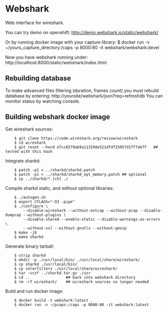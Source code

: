 Webshark
==============================

Web interface for wireshark.

You can try demo on openshift: http://demo.webshark.io/static/webshark/

Or by running docker image with your capture library:
	$ docker run -v ~/yours_capture_directory:/caps -p 8000:80 -it webshark/webshark:devel

Now you have webshark running under: http://localhost:8000/static/webshark/index.html

Rebuilding database
-------------

To make advanced files filtering (duration, frames count) you must rebuild database by entering: http://yoursite/webshark/json?req=refreshdb
You can monitor status by watching console.

Building webshark docker image
-------------

Get wireshark sources:
~~~~
	$ git clone https://code.wireshark.org/review/wireshark
	$ cd wireshark
	$ git reset --hard e7cc0279ab9a11319de521dfdf25057d1ff7ab7f   ## tested with this hash

~~~~

Integrate sharkd:
~~~~
	$ patch -p1 < ../sharkd/sharkd.patch
	$ patch -p1 < ../sharkd/sharkd_opt_memory.patch ## optional
	$ cp ../sharkd/*.[ch] ./
~~~~

Compile sharkd static, and without optional libraries:
~~~~
	$ ./autogen.sh
	$ export CFLAGS="-O3 -pipe"
	$ ./configure \
		--disable-wireshark --without-extcap --without-pcap --disable-dumpcap --without-plugins \
		--disable-shared --enable-static --disable-warnings-as-errors \
		--without-ssl --without-gnutls --without-geoip
	$ make -j8
	$ make sharkd
~~~~

Generate binary tarball:
~~~~
	$ strip sharkd
	$ mkdir -p ./usr/local/bin/ ./usr/local/share/wireshark/
	$ cp sharkd ./usr/local/bin/
	$ cp colorfilters ./usr/local/share/wireshark/
	$ tar -vczf ../sharkd.tar.gz ./usr
	$ cd ..                ## back into webshark directory
	$ rm -rf wireshark/    ## wireshark sources no longer needed
~~~~

Build and run docker image:
~~~~
	$ docker build -t webshark:latest .
	$ docker run -v ~/pcaps:/caps -p 8000:80 -it webshark:latest
~~~~

